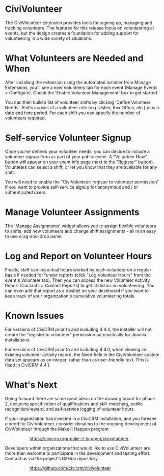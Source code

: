CiviVolunteer
=============

The CiviVolunteer extension provides tools for signing up, managing and tracking volunteers.
The features for this release focus on volunteering at events, but the design creates a
foundation for adding support for volunteering in a wide variety of situations.

What Volunteers are Needed and When
===================================
After installing the extension using the automated installer from Manage Extensions,
you'll see a new Volunteers tab for each event (Manage Events > Configure). Check the
'Enable Volunteer Management' box to get started.

You can then build a list of volunteer shifts by clicking 'Define Volunteer Needs.'
Shifts consist of a volunteer role (e.g. Usher, Box Office, etc.) plus a date and time
period. For each shift you can specify the number of volunteers required.

Self-service Volunteer Signup
=============================
Once you've defined your volunteer needs, you can decide to include a volunteer signup
form as part of your public event. A "Volunteer Now" button will appear on your event
info page (next to the "Register" button). Volunteers can select a shift, or let you
know that they are available for any shift.

You will need to enable the "CiviVolunteer: register to volunteer permission" if you
want to provide self-service signup for anonymous and / or authenticated users.

Manage Volunteer Assignments
=============================
The 'Manage Assignments' widget allows you to assign flexible volunteers to shifts,
add new volunteers and change shift assignments - all in an easy to use drag-and-drop panel.

Log and Report on Volunteer Hours
=================================
Finally, staff can log actual hours worked by each volunteer on a regular basis if needed for
funder reports (click "Log Volunteer Hours" from the event's Volunteer tab). Then you can
access the new Volunteer Activity Report (Contacts > Contact Reports) to get
statistics on volunteering. You can even add that report as a dashlet on your dashboard if
you want to keep track of your organization's cumulative volunteering totals.

Known Issues
============
For versions of CiviCRM prior to and including 4.4.4, the installer will not
create the "register to volunteer" permission automatically for
Joomla installations.

For versions of CiviCRM prior to and including 4.4.0, when viewing an existing
volunteer activity record, the Need field in the CiviVolunteer
custom data set appears as an integer, rather than as user-friendly text. This is
fixed in CiviCRM 4.4.1.

What's Next
===========
Going forward there are some great ideas on the drawing board for phase 2, including specification
of qualifications and skill-matching, public recognition/reward, and self-service logging of
volunteer hours.

If your organization has invested in a CiviCRM installation, and you foresee a need for CiviVolunteer,
consider donating to the ongoing development of CiviVolunteer through the Make it Happen program.

>> https://civicrm.org/make-it-happen/civivolunteer

Developers within organizations that would like to use CiviVolunteer are more than welcome to
participate in the development and testing effort. Contact us via the project's GitHub
repository.

>> https://github.com/civicrm/civivolunteer

